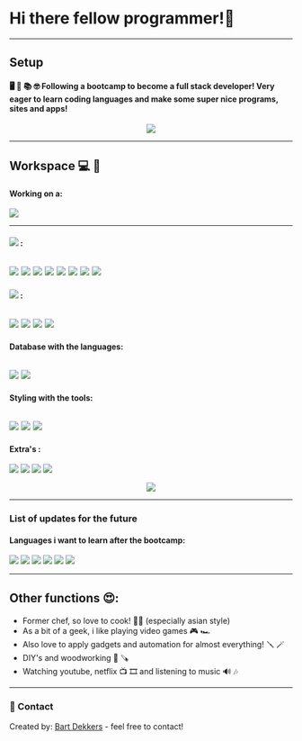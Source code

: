 # Hi there fellow programmer!👋

---
## Setup

#### 🖥 📑 📚 🤓 Following a bootcamp to become a full stack developer! Very eager to learn coding languages and make some super nice programs, sites and apps!
<div align="center"  >
<a href=![dekkersbd GitHub stats]> <img align="center" src="https://github-readme-stats.vercel.app/api?username=dekkersbd&hide=issues,stars&theme=nightowl&show_icons=true" /></a> </div>

---
## Workspace 💻 📝

#### Working on a: 
![](https://img.shields.io/badge/Apple-iMac_5k-999999?style=for-the-badge&logo=apple&logoColor=white)

---
#### ![](https://img.shields.io/badge/Webstorm-informational?style=for-the-badge&logo=webstorm) :
![](https://img.shields.io/badge/HTML5-E34F26?style=for-the-badge&logo=html5&logoColor=white)
![](https://img.shields.io/badge/CSS3-1572B6?style=for-the-badge&logo=css3&logoColor=white)
![](https://img.shields.io/badge/JavaScript-F7DF1E?style=for-the-badge&logo=javascript&logoColor=black) 
![](https://img.shields.io/badge/React-20232A?style=for-the-badge&logo=react&logoColor=61DAFB)
![](https://img.shields.io/badge/Node.js-43853D?style=for-the-badge&logo=node-dot-js&logoColor=white)
![](https://img.shields.io/badge/npm-CB3837?style=for-the-badge&logo=npm&logoColor=white)
![](https://img.shields.io/badge/GitHub-100000?style=for-the-badge&logo=github&logoColor=white)
![](https://img.shields.io/badge/Jest-C21325?style=for-the-badge&logo=jest&logoColor=white)
---
#### ![](https://img.shields.io/badge/IntelliJIDEA-000000.svg?style=for-the-badge&logo=intellij-idea&logoColor=white) :
![](https://img.shields.io/badge/Java-ED8B00?style=for-the-badge&logo=java&logoColor=white)
![](https://img.shields.io/badge/Maven-informational?style=for-the-badge&logo=apache-maven)
![](https://img.shields.io/badge/Spring-6DB33F?style=for-the-badge&logo=spring&logoColor=white)
![](https://img.shields.io/badge/Git-F05032?style=for-the-badge&logo=git&logoColor=white)
---
#### Database with the languages:
![](https://img.shields.io/badge/PostgreSQL-316192?style=for-the-badge&logo=postgresql&logoColor=white)
![](https://img.shields.io/badge/Postman-FF6C37?style=for-the-badge&logo=Postman&logoColor=white)
---
#### Styling with the tools:
![](https://img.shields.io/badge/Adobe%20XD-FF61F6?style=for-the-badge&logo=Adobe%20XD&logoColor=white)
![](https://img.shields.io/badge/Whimsical-informational?style=for-the-badge&logo=whimsical)
![](https://img.shields.io/badge/Markdown-000000?style=for-the-badge&logo=markdown&logoColor=white)
---

#### Extra's :
![](https://img.shields.io/badge/Stack_Overflow-FE7A16?style=for-the-badge&logo=stack-overflow&logoColor=white)
![](https://img.shields.io/badge/Reddit-FF4500?style=for-the-badge&logo=reddit&logoColor=white)
![](https://img.shields.io/badge/Microsoft_Teams-6264A7?style=for-the-badge&logo=microsoft-teams&logoColor=white)
![](	https://img.shields.io/badge/Brave-FF1B2D?style=for-the-badge&logo=Brave&logoColor=white)


<div align="center"  >
<a href=[![Top Langs]> <img align="center" src="https://github-readme-stats.vercel.app/api/top-langs/?username=dekkersbd&theme=nightowl&layout=compact" /></a> </div>

---
### List of updates for the future
#### Languages i want to learn after the bootcamp:
![](https://img.shields.io/badge/Python-3776AB?style=for-the-badge&logo=python&logoColor=white)
![](https://img.shields.io/badge/C%23-239120?style=for-the-badge&logo=c-sharp&logoColor=white)
![](https://img.shields.io/badge/PHP-777BB4?style=for-the-badge&logo=php&logoColor=white)
![](https://img.shields.io/badge/Symfony-000000?style=for-the-badge&logo=Symfony&logoColor=white)
![](https://img.shields.io/badge/Bootstrap-563D7C?style=for-the-badge&logo=bootstrap&logoColor=white)
![](	https://img.shields.io/badge/AngularJS-E23237?style=for-the-badge&logo=angularjs&logoColor=white)

---
##  Other functions 😍:
####
* Former chef, so love to cook! 🔪🍱  (especially asian style)
* As a bit of a geek, i like playing video games 🎮 🏎  
* Also love to apply gadgets and automation for almost everything! 🪛 🪄
* DIY's and woodworking 🔨 🪚
* Watching youtube, netflix 📺 🎞 and listening to music 🔊 🎶
---
### 📲 Contact

Created by: [Bart Dekkers](https://www.linkedin.com/in/bart-dekkers-6437191a0/) - feel free to contact!


